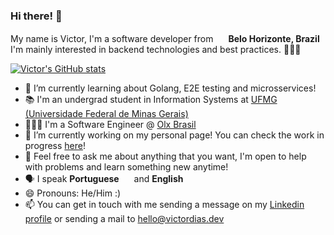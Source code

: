 ### Hi there! 👋
My name is Victor, I'm a software developer from <img src="https://img.icons8.com/color/48/000000/brazil-circular.png" width="16"/> <b>Belo Horizonte, Brazil</b> <br/>
I'm mainly interested in backend technologies and best practices. 👨🏻‍💻

[![Victor's GitHub stats](https://github-readme-stats.vercel.app/api?username=victormagalhaess&theme=nightowl&show_icons=true)](https://github.com/victormagalhaess)

- 🌱 I’m currently learning about Golang, E2E testing and microsservices!
- 📚 I'm an undergrad student in Information Systems at <a href="ufmg.br" target="_blank"> UFMG (Universidade Federal de Minas Gerais) </a>
- 👨🏻‍💻 I'm a Software Engineer @ <a href="olx.com.br" targe="_blank"> Olx Brasil </a>
- 🔭 I’m currently working on my personal page! You can check the work in progress <a href="https://victordias.dev" target="_blank">here</a>!
- 💬 Feel free to ask me about anything that you want, I'm open to help with problems and learn something new anytime!
- 🗣 I speak <b>Portuguese</b> <img src="https://img.icons8.com/color/48/000000/brazil-circular.png" width="16"/> and <b>English</b> <img src="https://www.svgrepo.com/show/110211/united-kingdom.svg" width="13"/>
- 😄 Pronouns: He/Him :)
- 📫 You can get in touch with me sending a message on my <a href="https://www.linkedin.com/in/victorhugofariadias/" target="_blank">Linkedin profile</a> or sending a mail to <a href="mailto:hello@victordias.dev" target="_blank">hello@victordias.dev</a>
